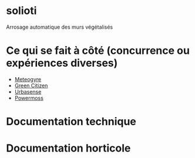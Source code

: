 # solioti
Arrosage automatique des murs végétalisés

# Ce qui se fait à côté (concurrence ou expériences diverses)

* [Meteogyre](<http://www.sciencesalecole.org/wp-content/uploads/2019/10/LYC19_CR.pdf>)
* [Green Citizen](<http://www.greencityzen.fr/accueil/>)
* [Urbasense](<https://www.urbasense.fr/fr/>)
* [Powermoss](<https://www.powerofmoss.com/>)

# Documentation technique

# Documentation horticole
